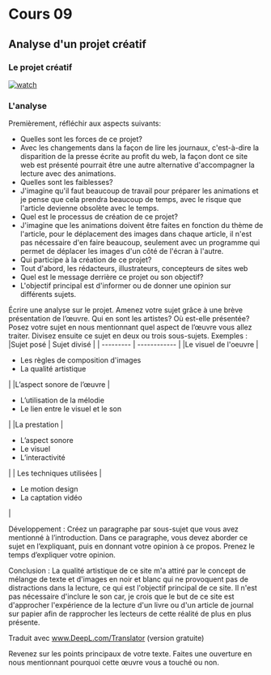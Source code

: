 # Cours 09

## Analyse d'un projet créatif

### Le projet créatif
[![watch](http://img.youtube.com/vi/VTgADEXQAGs/0.jpg)](https://youtu.be/VTgADEXQAGs)
    
    

### L'analyse

Premièrement, réfléchir aux aspects suivants: 
* Quelles sont les forces de ce projet? 
* Avec les changements dans la façon de lire les journaux, c'est-à-dire la disparition de la presse écrite au profit du web, la façon dont ce site web est présenté pourrait être une autre alternative d'accompagner la lecture avec des animations.
* Quelles sont les faiblesses? 
* J'imagine qu'il faut beaucoup de travail pour préparer les animations et je pense que cela prendra beaucoup de temps, avec le risque que l'article devienne obsolète avec le temps.
* Quel est le processus de création de ce projet? 
* J'imagine que les animations doivent être faites en fonction du thème de l'article, pour le déplacement des images dans chaque article, il n'est pas nécessaire d'en faire beaucoup, seulement avec un programme qui permet de déplacer les images d'un côté de l'écran à l'autre.
* Qui participe à la création de ce projet? 
* Tout d'abord, les rédacteurs, illustrateurs, concepteurs de sites web
* Quel est le message derrière ce projet ou son objectif? 
* L'objectif principal est d'informer ou de donner une opinion sur différents sujets.

Écrire une analyse sur le projet. Amenez votre sujet grâce à une brève présentation de l’œuvre. Qui en sont les artistes?  Où est-elle présentée? 
Posez votre sujet en nous mentionnant quel aspect de l’œuvre vous allez traiter. Divisez ensuite ce sujet en deux ou trois sous-sujets. 
Exemples : 
|Sujet posé |	Sujet divisé |
| --------- | ------------ |
|Le visuel de l'oeuvre	| <ul><li>Les règles de composition d'images</li><li>La qualité artistique</li></ul>  |
|L’aspect sonore de l’œuvre |<ul><li>L’utilisation de la mélodie</li><li>Le lien entre le visuel et le son </li></ul> 	 |
|La prestation	|<ul><li> L’aspect sonore</li><li> Le visuel </li><li> L’interactivité </li></ul> 	 |
| Les techniques utilisées	| <ul><li> Le motion design </li><li>La captation vidéo</li></ul> |


Développement : 
 Créez un paragraphe par sous-sujet que vous avez mentionné à l’introduction. Dans ce paragraphe, vous devez aborder ce sujet en l’expliquant, puis en donnant votre opinion à ce propos. Prenez le temps d’expliquer votre opinion. 

Conclusion : 
La qualité artistique de ce site m'a attiré par le concept de mélange de texte et d'images en noir et blanc qui ne provoquent pas de distractions dans la lecture, ce qui est l'objectif principal de ce site.
Il n'est pas nécessaire d'inclure le son car, je crois que le but de ce site est d'approcher l'expérience de la lecture d'un livre ou d'un article de journal sur papier afin de rapprocher les lecteurs de cette réalité de plus en plus présente.

Traduit avec www.DeepL.com/Translator (version gratuite)

Revenez sur les points principaux de votre texte. Faites une ouverture en nous mentionnant pourquoi cette œuvre vous a touché ou non.   

